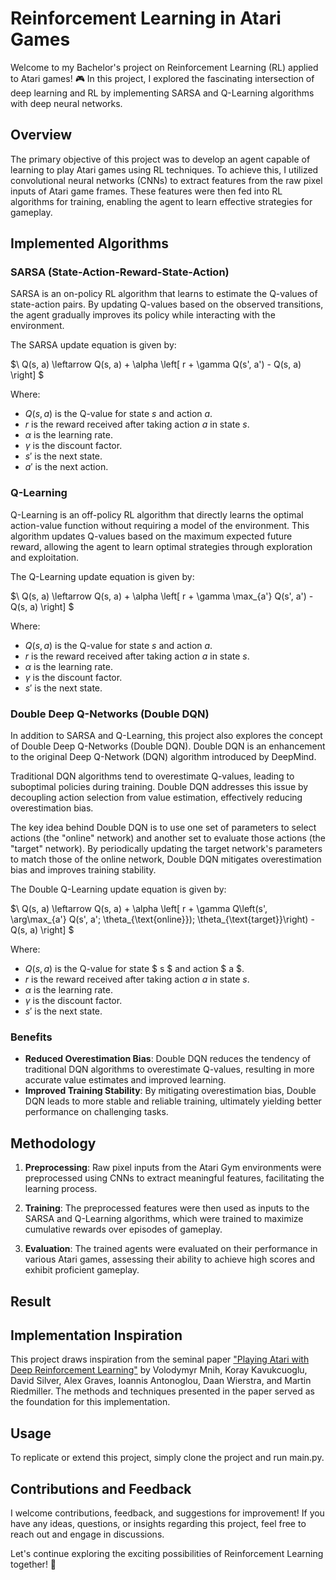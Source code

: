 # Reinforcement Learning in Atari Games

Welcome to my Bachelor's project on Reinforcement Learning (RL) applied to Atari games! 🎮 In this project, I explored the fascinating intersection of deep learning and RL by implementing SARSA and Q-Learning algorithms with deep neural networks.

## Overview

The primary objective of this project was to develop an agent capable of learning to play Atari games using RL techniques. To achieve this, I utilized convolutional neural networks (CNNs) to extract features from the raw pixel inputs of Atari game frames. These features were then fed into RL algorithms for training, enabling the agent to learn effective strategies for gameplay.

## Implemented Algorithms

### SARSA (State-Action-Reward-State-Action)

SARSA is an on-policy RL algorithm that learns to estimate the Q-values of state-action pairs. By updating Q-values based on the observed transitions, the agent gradually improves its policy while interacting with the environment.

The SARSA update equation is given by:

$\ Q(s, a) \leftarrow Q(s, a) + \alpha \left[ r + \gamma Q(s', a') - Q(s, a) \right] \$

Where:
- $Q(s, a)$ is the Q-value for state $s$ and action $a$.
- $r$ is the reward received after taking action $a$ in state $s$.
- $\alpha$ is the learning rate.
- $\gamma$ is the discount factor.
- $s'$ is the next state.
- $a'$ is the next action.

### Q-Learning

Q-Learning is an off-policy RL algorithm that directly learns the optimal action-value function without requiring a model of the environment. This algorithm updates Q-values based on the maximum expected future reward, allowing the agent to learn optimal strategies through exploration and exploitation.

The Q-Learning update equation is given by:

$\ Q(s, a) \leftarrow Q(s, a) + \alpha \left[ r + \gamma \max_{a'} Q(s', a') - Q(s, a) \right] \$

Where:
- $Q(s, a)$ is the Q-value for state $s$ and action $a$.
- $r$ is the reward received after taking action $a$ in state $s$.
- $\alpha$ is the learning rate.
- $\gamma$ is the discount factor.
- $s'$ is the next state.
### Double Deep Q-Networks (Double DQN)

In addition to SARSA and Q-Learning, this project also explores the concept of Double Deep Q-Networks (Double DQN). Double DQN is an enhancement to the original Deep Q-Network (DQN) algorithm introduced by DeepMind.

Traditional DQN algorithms tend to overestimate Q-values, leading to suboptimal policies during training. Double DQN addresses this issue by decoupling action selection from value estimation, effectively reducing overestimation bias.

The key idea behind Double DQN is to use one set of parameters to select actions (the "online" network) and another set to evaluate those actions (the "target" network). By periodically updating the target network's parameters to match those of the online network, Double DQN mitigates overestimation bias and improves training stability.

The Double Q-Learning update equation is given by:

$\ Q(s, a) \leftarrow Q(s, a) + \alpha \left[ r + \gamma Q\left(s', \arg\max_{a'} Q(s', a'; \theta_{\text{online}}); \theta_{\text{target}}\right) - Q(s, a) \right] \$

Where:
- $Q(s, a)$ is the Q-value for state $ s $ and action $ a $.
- $r$ is the reward received after taking action $a$ in state $s$.
- $\alpha$ is the learning rate.
- $\gamma$ is the discount factor.
- $s'$ is the next state.
### Benefits

- **Reduced Overestimation Bias**: Double DQN reduces the tendency of traditional DQN algorithms to overestimate Q-values, resulting in more accurate value estimates and improved learning.
- **Improved Training Stability**: By mitigating overestimation bias, Double DQN leads to more stable and reliable training, ultimately yielding better performance on challenging tasks.

## Methodology

1. **Preprocessing**: Raw pixel inputs from the Atari Gym environments were preprocessed using CNNs to extract meaningful features, facilitating the learning process.
   
2. **Training**: The preprocessed features were then used as inputs to the SARSA and Q-Learning algorithms, which were trained to maximize cumulative rewards over episodes of gameplay.

3. **Evaluation**: The trained agents were evaluated on their performance in various Atari games, assessing their ability to achieve high scores and exhibit proficient gameplay.

## Result

## Implementation Inspiration

This project draws inspiration from the seminal paper ["Playing Atari with Deep Reinforcement Learning"](https://www.cs.toronto.edu/~vmnih/docs/dqn.pdf) by Volodymyr Mnih, Koray Kavukcuoglu, David Silver, Alex Graves, Ioannis Antonoglou, Daan Wierstra, and Martin Riedmiller. The methods and techniques presented in the paper served as the foundation for this implementation.

## Usage

To replicate or extend this project, simply clone the project and run main.py.

## Contributions and Feedback

I welcome contributions, feedback, and suggestions for improvement! If you have any ideas, questions, or insights regarding this project, feel free to reach out and engage in discussions.

Let's continue exploring the exciting possibilities of Reinforcement Learning together! 🚀
